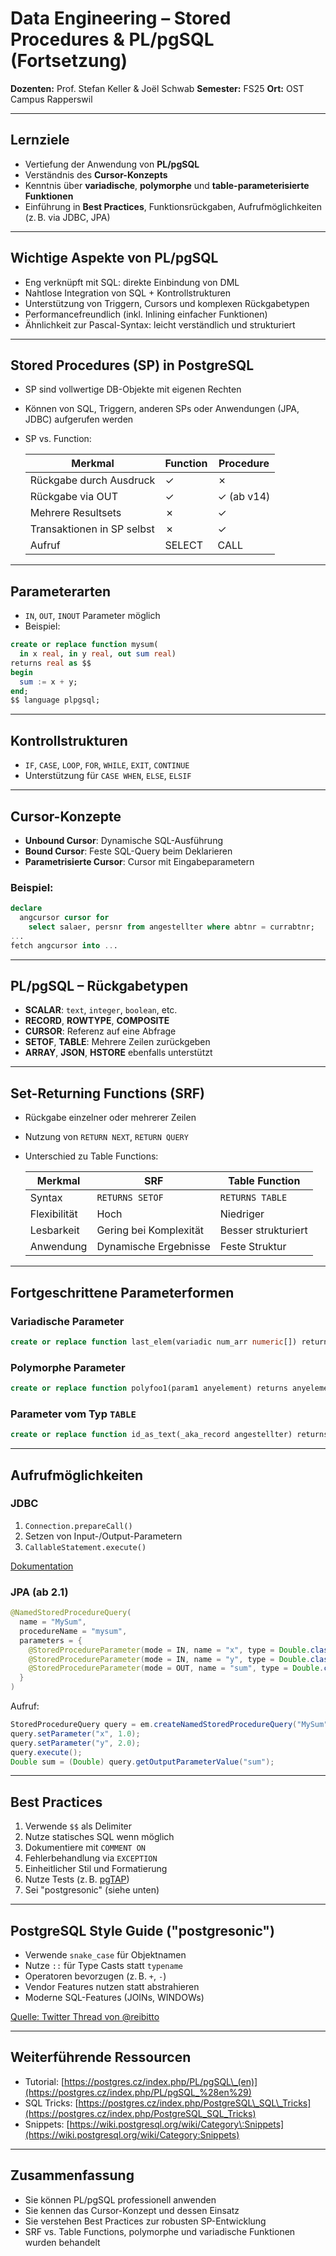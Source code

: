 # Data Engineering – Stored Procedures & PL/pgSQL (Fortsetzung)

**Dozenten:** Prof. Stefan Keller & Joël Schwab
**Semester:** FS25
**Ort:** OST Campus Rapperswil

---

## Lernziele

* Vertiefung der Anwendung von **PL/pgSQL**
* Verständnis des **Cursor-Konzepts**
* Kenntnis über **variadische**, **polymorphe** und **table-parameterisierte Funktionen**
* Einführung in **Best Practices**, Funktionsrückgaben, Aufrufmöglichkeiten (z. B. via JDBC, JPA)

---

## Wichtige Aspekte von PL/pgSQL

* Eng verknüpft mit SQL: direkte Einbindung von DML
* Nahtlose Integration von SQL + Kontrollstrukturen
* Unterstützung von Triggern, Cursors und komplexen Rückgabetypen
* Performancefreundlich (inkl. Inlining einfacher Funktionen)
* Ähnlichkeit zur Pascal-Syntax: leicht verständlich und strukturiert

---

## Stored Procedures (SP) in PostgreSQL

* SP sind vollwertige DB-Objekte mit eigenen Rechten
* Können von SQL, Triggern, anderen SPs oder Anwendungen (JPA, JDBC) aufgerufen werden
* SP vs. Function:

  | Merkmal                    | Function | Procedure  |
  | -------------------------- | -------- | ---------- |
  | Rückgabe durch Ausdruck    | ✓        | ✗          |
  | Rückgabe via OUT           | ✓        | ✓ (ab v14) |
  | Mehrere Resultsets         | ✗        | ✓          |
  | Transaktionen in SP selbst | ✗        | ✓          |
  | Aufruf                     | SELECT   | CALL       |

---

## Parameterarten

* `IN`, `OUT`, `INOUT` Parameter möglich
* Beispiel:

```sql
create or replace function mysum(
  in x real, in y real, out sum real)
returns real as $$
begin
  sum := x + y;
end;
$$ language plpgsql;
```

---

## Kontrollstrukturen

* `IF`, `CASE`, `LOOP`, `FOR`, `WHILE`, `EXIT`, `CONTINUE`
* Unterstützung für `CASE WHEN`, `ELSE`, `ELSIF`

---

## Cursor-Konzepte

* **Unbound Cursor**: Dynamische SQL-Ausführung
* **Bound Cursor**: Feste SQL-Query beim Deklarieren
* **Parametrisierte Cursor**: Cursor mit Eingabeparametern

### Beispiel:

```sql
declare
  angcursor cursor for
    select salaer, persnr from angestellter where abtnr = currabtnr;
...
fetch angcursor into ...
```

---

## PL/pgSQL – Rückgabetypen

* **SCALAR**: `text`, `integer`, `boolean`, etc.
* **RECORD**, **ROWTYPE**, **COMPOSITE**
* **CURSOR**: Referenz auf eine Abfrage
* **SETOF**, **TABLE**: Mehrere Zeilen zurückgeben
* **ARRAY**, **JSON**, **HSTORE** ebenfalls unterstützt

---

## Set-Returning Functions (SRF)

* Rückgabe einzelner oder mehrerer Zeilen
* Nutzung von `RETURN NEXT`, `RETURN QUERY`
* Unterschied zu Table Functions:

  | Merkmal      | SRF                    | Table Function      |
  | ------------ | ---------------------- | ------------------- |
  | Syntax       | `RETURNS SETOF`        | `RETURNS TABLE`     |
  | Flexibilität | Hoch                   | Niedriger           |
  | Lesbarkeit   | Gering bei Komplexität | Besser strukturiert |
  | Anwendung    | Dynamische Ergebnisse  | Feste Struktur      |

---

## Fortgeschrittene Parameterformen

### Variadische Parameter

```sql
create or replace function last_elem(variadic num_arr numeric[]) returns numeric ...
```

### Polymorphe Parameter

```sql
create or replace function polyfoo1(param1 anyelement) returns anyelement ...
```

### Parameter vom Typ `TABLE`

```sql
create or replace function id_as_text(_aka_record angestellter) returns text ...
```

---

## Aufrufmöglichkeiten

### JDBC

1. `Connection.prepareCall()`
2. Setzen von Input-/Output-Parametern
3. `CallableStatement.execute()`

[Dokumentation](https://jdbc.postgresql.org/documentation/80/callproc.html)

### JPA (ab 2.1)

```java
@NamedStoredProcedureQuery(
  name = "MySum",
  procedureName = "mysum",
  parameters = {
    @StoredProcedureParameter(mode = IN, name = "x", type = Double.class),
    @StoredProcedureParameter(mode = IN, name = "y", type = Double.class),
    @StoredProcedureParameter(mode = OUT, name = "sum", type = Double.class)
  }
)
```

Aufruf:

```java
StoredProcedureQuery query = em.createNamedStoredProcedureQuery("MySum");
query.setParameter("x", 1.0);
query.setParameter("y", 2.0);
query.execute();
Double sum = (Double) query.getOutputParameterValue("sum");
```

---

## Best Practices

1. Verwende `$$` als Delimiter
2. Nutze statisches SQL wenn möglich
3. Dokumentiere mit `COMMENT ON`
4. Fehlerbehandlung via `EXCEPTION`
5. Einheitlicher Stil und Formatierung
6. Nutze Tests (z. B. [pgTAP](https://pgtap.org))
7. Sei "postgresonic" (siehe unten)

---

## PostgreSQL Style Guide ("postgresonic")

* Verwende `snake_case` für Objektnamen
* Nutze `::` für Type Casts statt `typename`
* Operatoren bevorzugen (z. B. `+`, `-`)
* Vendor Features nutzen statt abstrahieren
* Moderne SQL-Features (JOINs, WINDOWs)

[Quelle: Twitter Thread von @reibitto](https://twitter.com/reibitto/status/1489678892785111040)

---

## Weiterführende Ressourcen

* Tutorial: [https://postgres.cz/index.php/PL/pgSQL\_(en)](https://postgres.cz/index.php/PL/pgSQL_%28en%29)
* SQL Tricks: [https://postgres.cz/index.php/PostgreSQL\_SQL\_Tricks](https://postgres.cz/index.php/PostgreSQL_SQL_Tricks)
* Snippets: [https://wiki.postgresql.org/wiki/Category\:Snippets](https://wiki.postgresql.org/wiki/Category:Snippets)

---

## Zusammenfassung

* Sie können PL/pgSQL professionell anwenden
* Sie kennen das Cursor-Konzept und dessen Einsatz
* Sie verstehen Best Practices zur robusten SP-Entwicklung
* SRF vs. Table Functions, polymorphe und variadische Funktionen wurden behandelt
